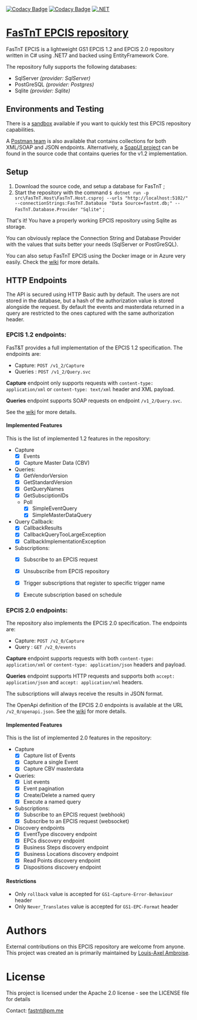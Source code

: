 [![Codacy Badge](https://app.codacy.com/project/badge/Grade/5c0fa82713fd4960b5b91d95b4143e7f)](https://www.codacy.com/gh/FasTnT/epcis-ef-core/dashboard?utm_source=github.com&amp;utm_medium=referral&amp;utm_content=FasTnT/epcis-ef-core&amp;utm_campaign=Badge_Grade)
[![Codacy Badge](https://app.codacy.com/project/badge/Coverage/5c0fa82713fd4960b5b91d95b4143e7f)](https://www.codacy.com/gh/FasTnT/epcis-ef-core/dashboard?utm_source=github.com&utm_medium=referral&utm_content=FasTnT/epcis-ef-core&utm_campaign=Badge_Coverage)
[![.NET](https://github.com/FasTnT/epcis-ef-core/actions/workflows/dotnet.yml/badge.svg)](https://github.com/FasTnT/epcis-ef-core/actions/workflows/dotnet.yml)

# [FasTnT EPCIS repository](https://louisaxel-ambroise.github.io/epcis/)

FasTnT EPCIS is a lightweight GS1 EPCIS 1.2 and EPCIS 2.0 repository written in C# using .NET7 and backed using EntityFramework Core.

The repository fully supports the following databases:
 - SqlServer *(provider: SqlServer)*
 - PostGreSQL *(provider: Postgres)*
 - Sqlite *(provider: Sqlite)*

## Environments and Testing

There is a [sandbox](https://louisaxel-ambroise.github.io/epcis/server.html) available if you want to quickly test this EPCIS repository capabilities.

A [Postman team](https://www.postman.com/fastnt-epcis) is also available that contains collections for both XML/SOAP and JSON endpoints. Alternatively, a [SoapUI project](https://github.com/louisaxel-ambroise/epcis/blob/main/Documents/EPCIS%201.2%20queries-soapui-project.xml) can be found in the source code that contains queries for the v1.2 implementation.

## Setup

1. Download the source code, and setup a database for FasTnT ;
2. Start the repository with the command `$ dotnet run -p src\FasTnT.Host\FasTnT.Host.csproj --urls "http://localhost:5102/" --connectionStrings:FasTnT.Database "Data Source=fastnt.db;" --FasTnT.Database.Provider "Sqlite"` ;

That's it! You have a properly working EPCIS repository using Sqlite as storage.

You can obviously replace the Connection String and Database Provider with the values that suits better your needs (SqlServer or PostGreSQL).

You can also setup FasTnT EPCIS using the Docker image or in Azure very easily. Check the [wiki](https://github.com/louisaxel-ambroise/epcis/wiki/Installation) for more details.

## HTTP Endpoints

The API is secured using HTTP Basic auth by default. 
The users are not stored in the database, but a hash of the authorization value is stored alongside the request. By default the events and masterdata returned in a query are restricted to the ones captured with the same authorization header.

### EPCIS 1.2 endpoints:

FasT&T provides a full implementation of the EPCIS 1.2 specification. The endpoints are:

- Capture: `POST /v1_2/Capture`
- Queries : `POST /v1_2/Query.svc`

**Capture** endpoint only supports requests with `content-type: application/xml` or `content-type: text/xml` header and XML payload.

**Queries** endpoint supports SOAP requests on endpoint `/v1_2/Query.svc`.

See the [wiki](https://github.com/louisaxel-ambroise/wiki) for more details.

#### Implemented Features

This is the list of implemented 1.2 features in the repository:

- Capture
  - [x] Events
  - [x] Capture Master Data (CBV)
- Queries:
  - [x] GetVendorVersion
  - [x] GetStandardVersion
  - [x] GetQueryNames
  - [x] GetSubsciptionIDs
  - Poll
    - [x] SimpleEventQuery
    - [x] SimpleMasterDataQuery
- Query Callback:
  - [x] CallbackResults
  - [x] CallbackQueryTooLargeException
  - [x] CallbackImplementationException
- Subscriptions:
  - [x] Subscribe to an EPCIS request
  - [x] Unsubscribe from EPCIS repository
  - [x] Trigger subscriptions that register to specific trigger name
  - [x] Execute subscription based on schedule

  
### EPCIS 2.0 endpoints:

The repository also implements the EPCIS 2.0 specification. The endpoints are:

- Capture: `POST /v2_0/Capture`
- Query : `GET /v2_0/events`

**Capture** endpoint supports requests with both `content-type: application/xml` or `content-type: application/json` headers and payload.

**Queries** endpoint supports HTTP requests and supports both `accept: application/json` and `accept: application/xml` headers.

The subscriptions will always receive the results in JSON format.

The OpenApi definition of the EPCIS 2.0 endpoints is available at the URL `/v2_0/openapi.json`. See the [wiki](https://github.com/louisaxel-ambroise/epcis/wiki) for more details.

#### Implemented Features

This is the list of implemented 2.0 features in the repository:

- Capture
  - [x] Capture list of Events
  - [x] Capture a single Event
  - [x] Capture CBV masterdata
- Queries:
  - [x] List events
  - [x] Event pagination
  - [x] Create/Delete a named query
  - [x] Execute a named query
- Subscriptions:
  - [x] Subscribe to an EPCIS request (webhook)
  - [x] Subscribe to an EPCIS request (websocket)
- Discovery endpoints
   - [x] EventType discovery endpoint
   - [x] EPCs discovery endpoint
   - [x] Business Steps discovery endpoint
   - [x] Business Locations discovery endpoint
   - [x] Read Points discovery endpoint
   - [x] Dispositions discovery endpoint
   
#### Restrictions

- Only `rollback` value is accepted for `GS1-Capture-Error-Behaviour` header
- Only `Never_Translates` value is accepted for `GS1-EPC-Format` header

# Authors

External contributions on this EPCIS repository are welcome from anyone.
This project was created an is primarily maintained by [Louis-Axel Ambroise](https://github.com/louisaxel-ambroise).

# License

This project is licensed under the Apache 2.0 license - see the LICENSE file for details

Contact: fastnt@pm.me
